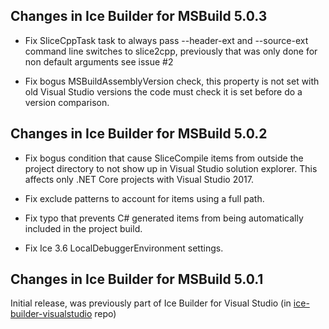 ## Changes in Ice Builder for MSBuild 5.0.3

- Fix SliceCppTask task to always pass --header-ext and --source-ext
  command line switches to slice2cpp, previously that was only done
  for non default arguments see issue #2

- Fix bogus MSBuildAssemblyVersion check, this property is not set with
  old Visual Studio versions the code must check it is set before do a
  version comparison.

## Changes in Ice Builder for MSBuild 5.0.2

- Fix bogus condition that cause SliceCompile items from outside
  the project directory to not show up in Visual Studio solution
  explorer. This affects only .NET Core projects with Visual Studio
  2017.

- Fix exclude patterns to account for items using a full path.

- Fix typo that prevents C# generated items from being automatically
  included in the project build.

- Fix Ice 3.6 LocalDebuggerEnvironment settings.

## Changes in Ice Builder for MSBuild 5.0.1
Initial release, was previously part of Ice Builder for Visual Studio
(in [ice-builder-visualstudio](https://github.com/zeroc-ice/ice-builder-visualstudio) repo)
